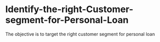 # Identify-the-right-Customer-segment-for-Personal-Loan
The objective is to target the right customer segment for personal loan
